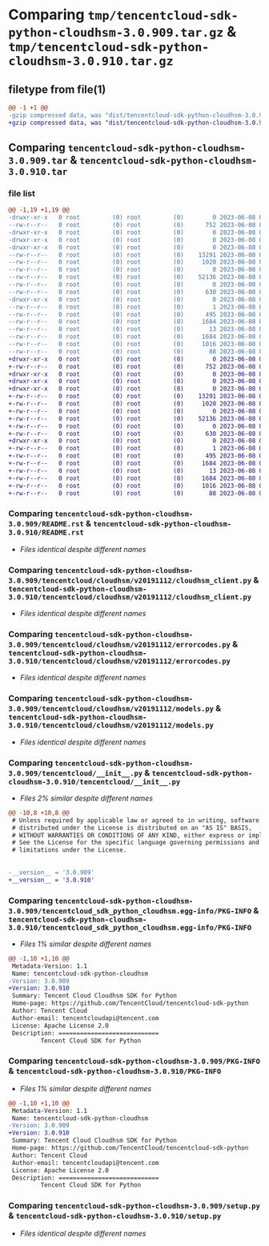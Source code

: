 # Comparing `tmp/tencentcloud-sdk-python-cloudhsm-3.0.909.tar.gz` & `tmp/tencentcloud-sdk-python-cloudhsm-3.0.910.tar.gz`

## filetype from file(1)

```diff
@@ -1 +1 @@
-gzip compressed data, was "dist/tencentcloud-sdk-python-cloudhsm-3.0.909.tar", last modified: Thu Jun  8 00:21:14 2023, max compression
+gzip compressed data, was "dist/tencentcloud-sdk-python-cloudhsm-3.0.910.tar", last modified: Thu Jun  8 09:06:46 2023, max compression
```

## Comparing `tencentcloud-sdk-python-cloudhsm-3.0.909.tar` & `tencentcloud-sdk-python-cloudhsm-3.0.910.tar`

### file list

```diff
@@ -1,19 +1,19 @@
-drwxr-xr-x   0 root         (0) root         (0)        0 2023-06-08 00:21:14.000000 tencentcloud-sdk-python-cloudhsm-3.0.909/
--rw-r--r--   0 root         (0) root         (0)      752 2023-06-08 00:21:14.000000 tencentcloud-sdk-python-cloudhsm-3.0.909/README.rst
-drwxr-xr-x   0 root         (0) root         (0)        0 2023-06-08 00:21:14.000000 tencentcloud-sdk-python-cloudhsm-3.0.909/tencentcloud/
-drwxr-xr-x   0 root         (0) root         (0)        0 2023-06-08 00:21:14.000000 tencentcloud-sdk-python-cloudhsm-3.0.909/tencentcloud/cloudhsm/
-drwxr-xr-x   0 root         (0) root         (0)        0 2023-06-08 00:21:14.000000 tencentcloud-sdk-python-cloudhsm-3.0.909/tencentcloud/cloudhsm/v20191112/
--rw-r--r--   0 root         (0) root         (0)    13291 2023-06-08 00:21:14.000000 tencentcloud-sdk-python-cloudhsm-3.0.909/tencentcloud/cloudhsm/v20191112/cloudhsm_client.py
--rw-r--r--   0 root         (0) root         (0)     1020 2023-06-08 00:21:14.000000 tencentcloud-sdk-python-cloudhsm-3.0.909/tencentcloud/cloudhsm/v20191112/errorcodes.py
--rw-r--r--   0 root         (0) root         (0)        0 2023-06-08 00:21:14.000000 tencentcloud-sdk-python-cloudhsm-3.0.909/tencentcloud/cloudhsm/v20191112/__init__.py
--rw-r--r--   0 root         (0) root         (0)    52136 2023-06-08 00:21:14.000000 tencentcloud-sdk-python-cloudhsm-3.0.909/tencentcloud/cloudhsm/v20191112/models.py
--rw-r--r--   0 root         (0) root         (0)        0 2023-06-08 00:21:14.000000 tencentcloud-sdk-python-cloudhsm-3.0.909/tencentcloud/cloudhsm/__init__.py
--rw-r--r--   0 root         (0) root         (0)      630 2023-06-08 00:21:14.000000 tencentcloud-sdk-python-cloudhsm-3.0.909/tencentcloud/__init__.py
-drwxr-xr-x   0 root         (0) root         (0)        0 2023-06-08 00:21:14.000000 tencentcloud-sdk-python-cloudhsm-3.0.909/tencentcloud_sdk_python_cloudhsm.egg-info/
--rw-r--r--   0 root         (0) root         (0)        1 2023-06-08 00:21:14.000000 tencentcloud-sdk-python-cloudhsm-3.0.909/tencentcloud_sdk_python_cloudhsm.egg-info/dependency_links.txt
--rw-r--r--   0 root         (0) root         (0)      495 2023-06-08 00:21:14.000000 tencentcloud-sdk-python-cloudhsm-3.0.909/tencentcloud_sdk_python_cloudhsm.egg-info/SOURCES.txt
--rw-r--r--   0 root         (0) root         (0)     1684 2023-06-08 00:21:14.000000 tencentcloud-sdk-python-cloudhsm-3.0.909/tencentcloud_sdk_python_cloudhsm.egg-info/PKG-INFO
--rw-r--r--   0 root         (0) root         (0)       13 2023-06-08 00:21:14.000000 tencentcloud-sdk-python-cloudhsm-3.0.909/tencentcloud_sdk_python_cloudhsm.egg-info/top_level.txt
--rw-r--r--   0 root         (0) root         (0)     1684 2023-06-08 00:21:14.000000 tencentcloud-sdk-python-cloudhsm-3.0.909/PKG-INFO
--rw-r--r--   0 root         (0) root         (0)     1016 2023-06-08 00:21:14.000000 tencentcloud-sdk-python-cloudhsm-3.0.909/setup.py
--rw-r--r--   0 root         (0) root         (0)       88 2023-06-08 00:21:14.000000 tencentcloud-sdk-python-cloudhsm-3.0.909/setup.cfg
+drwxr-xr-x   0 root         (0) root         (0)        0 2023-06-08 09:06:46.000000 tencentcloud-sdk-python-cloudhsm-3.0.910/
+-rw-r--r--   0 root         (0) root         (0)      752 2023-06-08 09:06:46.000000 tencentcloud-sdk-python-cloudhsm-3.0.910/README.rst
+drwxr-xr-x   0 root         (0) root         (0)        0 2023-06-08 09:06:46.000000 tencentcloud-sdk-python-cloudhsm-3.0.910/tencentcloud/
+drwxr-xr-x   0 root         (0) root         (0)        0 2023-06-08 09:06:46.000000 tencentcloud-sdk-python-cloudhsm-3.0.910/tencentcloud/cloudhsm/
+drwxr-xr-x   0 root         (0) root         (0)        0 2023-06-08 09:06:46.000000 tencentcloud-sdk-python-cloudhsm-3.0.910/tencentcloud/cloudhsm/v20191112/
+-rw-r--r--   0 root         (0) root         (0)    13291 2023-06-08 09:06:46.000000 tencentcloud-sdk-python-cloudhsm-3.0.910/tencentcloud/cloudhsm/v20191112/cloudhsm_client.py
+-rw-r--r--   0 root         (0) root         (0)     1020 2023-06-08 09:06:46.000000 tencentcloud-sdk-python-cloudhsm-3.0.910/tencentcloud/cloudhsm/v20191112/errorcodes.py
+-rw-r--r--   0 root         (0) root         (0)        0 2023-06-08 09:06:46.000000 tencentcloud-sdk-python-cloudhsm-3.0.910/tencentcloud/cloudhsm/v20191112/__init__.py
+-rw-r--r--   0 root         (0) root         (0)    52136 2023-06-08 09:06:46.000000 tencentcloud-sdk-python-cloudhsm-3.0.910/tencentcloud/cloudhsm/v20191112/models.py
+-rw-r--r--   0 root         (0) root         (0)        0 2023-06-08 09:06:46.000000 tencentcloud-sdk-python-cloudhsm-3.0.910/tencentcloud/cloudhsm/__init__.py
+-rw-r--r--   0 root         (0) root         (0)      630 2023-06-08 09:06:46.000000 tencentcloud-sdk-python-cloudhsm-3.0.910/tencentcloud/__init__.py
+drwxr-xr-x   0 root         (0) root         (0)        0 2023-06-08 09:06:46.000000 tencentcloud-sdk-python-cloudhsm-3.0.910/tencentcloud_sdk_python_cloudhsm.egg-info/
+-rw-r--r--   0 root         (0) root         (0)        1 2023-06-08 09:06:46.000000 tencentcloud-sdk-python-cloudhsm-3.0.910/tencentcloud_sdk_python_cloudhsm.egg-info/dependency_links.txt
+-rw-r--r--   0 root         (0) root         (0)      495 2023-06-08 09:06:46.000000 tencentcloud-sdk-python-cloudhsm-3.0.910/tencentcloud_sdk_python_cloudhsm.egg-info/SOURCES.txt
+-rw-r--r--   0 root         (0) root         (0)     1684 2023-06-08 09:06:46.000000 tencentcloud-sdk-python-cloudhsm-3.0.910/tencentcloud_sdk_python_cloudhsm.egg-info/PKG-INFO
+-rw-r--r--   0 root         (0) root         (0)       13 2023-06-08 09:06:46.000000 tencentcloud-sdk-python-cloudhsm-3.0.910/tencentcloud_sdk_python_cloudhsm.egg-info/top_level.txt
+-rw-r--r--   0 root         (0) root         (0)     1684 2023-06-08 09:06:46.000000 tencentcloud-sdk-python-cloudhsm-3.0.910/PKG-INFO
+-rw-r--r--   0 root         (0) root         (0)     1016 2023-06-08 09:06:46.000000 tencentcloud-sdk-python-cloudhsm-3.0.910/setup.py
+-rw-r--r--   0 root         (0) root         (0)       88 2023-06-08 09:06:46.000000 tencentcloud-sdk-python-cloudhsm-3.0.910/setup.cfg
```

### Comparing `tencentcloud-sdk-python-cloudhsm-3.0.909/README.rst` & `tencentcloud-sdk-python-cloudhsm-3.0.910/README.rst`

 * *Files identical despite different names*

### Comparing `tencentcloud-sdk-python-cloudhsm-3.0.909/tencentcloud/cloudhsm/v20191112/cloudhsm_client.py` & `tencentcloud-sdk-python-cloudhsm-3.0.910/tencentcloud/cloudhsm/v20191112/cloudhsm_client.py`

 * *Files identical despite different names*

### Comparing `tencentcloud-sdk-python-cloudhsm-3.0.909/tencentcloud/cloudhsm/v20191112/errorcodes.py` & `tencentcloud-sdk-python-cloudhsm-3.0.910/tencentcloud/cloudhsm/v20191112/errorcodes.py`

 * *Files identical despite different names*

### Comparing `tencentcloud-sdk-python-cloudhsm-3.0.909/tencentcloud/cloudhsm/v20191112/models.py` & `tencentcloud-sdk-python-cloudhsm-3.0.910/tencentcloud/cloudhsm/v20191112/models.py`

 * *Files identical despite different names*

### Comparing `tencentcloud-sdk-python-cloudhsm-3.0.909/tencentcloud/__init__.py` & `tencentcloud-sdk-python-cloudhsm-3.0.910/tencentcloud/__init__.py`

 * *Files 2% similar despite different names*

```diff
@@ -10,8 +10,8 @@
 # Unless required by applicable law or agreed to in writing, software
 # distributed under the License is distributed on an "AS IS" BASIS,
 # WITHOUT WARRANTIES OR CONDITIONS OF ANY KIND, either express or implied.
 # See the License for the specific language governing permissions and
 # limitations under the License.
 
 
-__version__ = '3.0.909'
+__version__ = '3.0.910'
```

### Comparing `tencentcloud-sdk-python-cloudhsm-3.0.909/tencentcloud_sdk_python_cloudhsm.egg-info/PKG-INFO` & `tencentcloud-sdk-python-cloudhsm-3.0.910/tencentcloud_sdk_python_cloudhsm.egg-info/PKG-INFO`

 * *Files 1% similar despite different names*

```diff
@@ -1,10 +1,10 @@
 Metadata-Version: 1.1
 Name: tencentcloud-sdk-python-cloudhsm
-Version: 3.0.909
+Version: 3.0.910
 Summary: Tencent Cloud Cloudhsm SDK for Python
 Home-page: https://github.com/TencentCloud/tencentcloud-sdk-python
 Author: Tencent Cloud
 Author-email: tencentcloudapi@tencent.com
 License: Apache License 2.0
 Description: ============================
         Tencent Cloud SDK for Python
```

### Comparing `tencentcloud-sdk-python-cloudhsm-3.0.909/PKG-INFO` & `tencentcloud-sdk-python-cloudhsm-3.0.910/PKG-INFO`

 * *Files 1% similar despite different names*

```diff
@@ -1,10 +1,10 @@
 Metadata-Version: 1.1
 Name: tencentcloud-sdk-python-cloudhsm
-Version: 3.0.909
+Version: 3.0.910
 Summary: Tencent Cloud Cloudhsm SDK for Python
 Home-page: https://github.com/TencentCloud/tencentcloud-sdk-python
 Author: Tencent Cloud
 Author-email: tencentcloudapi@tencent.com
 License: Apache License 2.0
 Description: ============================
         Tencent Cloud SDK for Python
```

### Comparing `tencentcloud-sdk-python-cloudhsm-3.0.909/setup.py` & `tencentcloud-sdk-python-cloudhsm-3.0.910/setup.py`

 * *Files identical despite different names*

